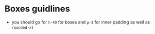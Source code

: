 # Boxes guidlines

- you should go for `h-40` for boxes and `p-3` for inner padding as well as `rounded-xl`
